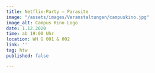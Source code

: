 ```yaml
---
title: Netflix-Party – Parasite
image: "/assets/images/Veranstaltungen/campuskino.jpg"
image_alt: Campus Kino Logo
date: 1.12.2020
time: ab 19:00 Uhr
location: WH G 001 & 002
link: ''
tag: htw
published: false

---
```


